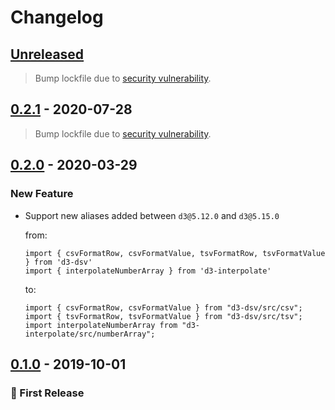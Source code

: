 Changelog
=========

[Unreleased]
------------
> Bump lockfile due to [security vulnerability](https://github.com/shirohana/babel-plugin-transform-d3-imports/pull/5).

[0.2.1] - 2020-07-28
--------------------
> Bump lockfile due to [security vulnerability](https://github.com/shirohana/babel-plugin-transform-d3-imports/pull/5).

[0.2.0] - 2020-03-29
--------------------

### New Feature
- Support new aliases added between `d3@5.12.0` and `d3@5.15.0`

    from:
    ```
    import { csvFormatRow, csvFormatValue, tsvFormatRow, tsvFormatValue } from 'd3-dsv'
    import { interpolateNumberArray } from 'd3-interpolate'
    ```
    to:
    ```
    import { csvFormatRow, csvFormatValue } from "d3-dsv/src/csv";
    import { tsvFormatRow, tsvFormatValue } from "d3-dsv/src/tsv";
    import interpolateNumberArray from "d3-interpolate/src/numberArray";
    ```

[0.1.0] - 2019-10-01
--------------------

### :tada: First Release

[Unreleased]: #user-content-unreleased
[0.2.1]: https://github.com/shirohana/babel-plugin-transform-d3-imports/releases/tag/v0.2.1
[0.2.0]: https://github.com/shirohana/babel-plugin-transform-d3-imports/releases/tag/v0.2.0
[0.1.0]: https://github.com/shirohana/babel-plugin-transform-d3-imports/releases/tag/v0.1.0
